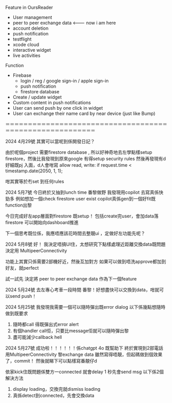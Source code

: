 Feature in OursReader
- User management  
- peer to peer exchange data <--- now i am here
- account deletion
- push notification
- testflight
- xcode cloud 
- interactive widget 
- live activities


Function
- Firebase
  - login / reg / google sign-in / apple sign-in
  - push notification
  - firestore database
- Create / update widget
- Custom content in push notifications
- User can send push by one click in widget
- User can exchange their name card by near device (just like Bump)

＝＝＝＝＝＝＝＝＝＝＝＝＝＝＝＝＝＝＝＝＝＝＝＝＝＝＝＝＝＝＝＝＝＝＝＝＝＝＝＝＝＝＝＝＝＝＝＝＝＝＝＝＝＝＝＝

2024 4月29號 
其實可以當呢到係開發日記？

由於呢個project 需要firestore database , 所以好神奇地去左學點樣setup firestore，然後比我發現到原來google 有得setup security rules
然後再發現有d 好細既pj 入面，d人會咁寫
allow read, write: 
    if  request.time < timestamp.date(2050, 1, 1); 

咁其實等於冇set 到任何rules 


2024 5月7號
今日終於又抽到lunch time 番黎做野
我發現用copilot 去寫真係快勁多
例如想加一個check firestore user exist
copilot真係gen到一個好fit既function出黎

今日完成好左app層面對firestore 既setup！
包括create完user，會加data落firestore 
可以開始向dashboard推進

下一個思考既位係，我應唔應該花時間去整靚ui ，定做好左功能先呢？ 


2024 5月8號
好！ 我決定唔搞UI住，太想研究下點樣處理近距離交換data既問題
決定用 MultipeerConnectivity

功能上其實只係需要2部機好近，然後互加對方
如果可以做到唔洗approve都加到好友，就perfect

試一試先 
決定將 peer to peer exchange data 作為下一個feature



2024 5月24號
去左專心考車一段時間
番黎！好想盡快可以交換到data，咁就可以send push！

2024 5月25號
我發現我需要一個可以隨時彈出既error dialog
以下係幾點想隨時做到既要求
1. 隨時都call 得既彈出式error alert
2. 有個handler call佢，只要比message佢就可以隨時彈出黎
3. 盡可能減少callback hell

2024 5月27號
成功啦！！！！！！係chatgpt 4o 既幫助下
終於實現到2部電話用MultipeerConnectivity 黎exchange data
雖然寫得唔靚，但起碼做到個效果了，commit！ 然後就睇下可以點樣寫番靚仔d

依家kick住既問題係雙方一connected 就會delay 1 秒先會send msg
以下係2個解決方法
1. display loading，交換完就dismiss loading 
2. 真係detect到connected，先會交換data 
 
